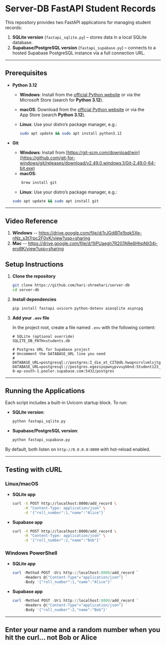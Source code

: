 # Server-DB FastAPI Student Records

This repository provides two FastAPI applications for managing student records:

1. **SQLite version** (`fastapi_sqlite.py`) – stores data in a local SQLite database.
2. **Supabase/PostgreSQL version** (`fastapi_supabase.py`) – connects to a hosted Supabase PostgreSQL instance via a full connection URL.

---

## Prerequisites

* **Python 3.12**

  * **Windows**: Install from the [official Python website](https://www.python.org/downloads/windows/) or via the Microsoft Store (search for **Python 3.12**).
  * **macOS**: Download from the [official Python website](https://www.python.org/downloads/macos/) or via the App Store (search **Python 3.12**).
  * **Linux**: Use your distro’s package manager, e.g.:

    ```bash
    sudo apt update && sudo apt install python3.12
    ```

* **Git**
  * **Windows**: Install from [https://git-scm.com/download/win](https://github.com/git-for-windows/git/releases/download/v2.49.0.windows.1/Git-2.49.0-64-bit.exe)
  * **macOS**:
  ```bash
      brew install git
  ```  
  * **Linux**: Use your distro’s package manager, e.g.:
  ```bash
  sudo apt update && sudo apt install git
  ```

---

## Video Reference
1. **Windows** -- https://drive.google.com/file/d/1rJGdjBTe1bqk5Xe-nNz_s3t7rpc2F0vK/view?usp=sharing
2. **Mac** -- https://drive.google.com/file/d/1liPUaegh7R207ARe6HhpNII34j-eroBK/view?usp=sharing

## Setup Instructions

1. **Clone the repository**

   ```bash
   git clone https://github.com/hari-shreehari/server-db
   cd server-db
   ```

2. **Install dependencies**

   ```bash
   pip install fastapi uvicorn python-dotenv aiosqlite asyncpg
   ```

3. **Add your `.env` file**

   In the project root, create a file named `.env` with the following content:

   ```dotenv
   # SQLite (optional override)
   SQLITE_DB_PATH=students.db

   # Postgres URL for Supabase project
   # Uncomment the DATABASE_URL line you need
   # DATABASE_URL=postgresql://postgres:I_die_at_CIT@db.hwapncrvlvmlsjtghjpt.supabase.co:5432/postgres
   DATABASE_URL=postgresql://postgres.egezsyopwnypvvuybbnd:Student123_cit@aws-0-ap-south-1.pooler.supabase.com:5432/postgres
   ```

---

## Running the Applications

Each script includes a built-in Uvicorn startup block. To run:

* **SQLite version**:

  ```bash
  python fastapi_sqlite.py
  ```

* **Supabase/PostgreSQL version**:

  ```bash
  python fastapi_supabase.py
  ```

By default, both listen on `http://0.0.0.0:8000` with hot-reload enabled.

---

## Testing with cURL

### Linux/macOS

* **SQLite app**

  ```bash
  curl -X POST http://localhost:8000/add_record \
       -H "Content-Type: application/json" \
       -d '{"roll_number":1,"name":"Alice"}'
  ```

* **Supabase app**

  ```bash
  curl -X POST http://localhost:8000/add_record \
       -H "Content-Type: application/json" \
       -d '{"roll_number":2,"name":"Bob"}'
  ```

### Windows PowerShell

* **SQLite app**

  ```powershell
  curl -Method POST -Uri http://localhost:8000/add_record `
       -Headers @{"Content-Type"="application/json"} `
       -Body '{"roll_number":1,"name":"Alice"}'
  ```

* **Supabase app**

  ```powershell
  curl -Method POST -Uri http://localhost:8000/add_record `
       -Headers @{"Content-Type"="application/json"} `
       -Body '{"roll_number":2,"name":"Bob"}'
  ```

---

## Enter your name and a random number when you hit the curl... not Bob or Alice 
